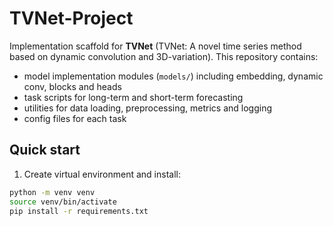 # TVNet-Project

Implementation scaffold for **TVNet** (TVNet: A novel time series method based on dynamic convolution and 3D-variation).
This repository contains:
- model implementation modules (`models/`) including embedding, dynamic conv, blocks and heads
- task scripts for long-term and short-term forecasting
- utilities for data loading, preprocessing, metrics and logging
- config files for each task

## Quick start

1. Create virtual environment and install:
```bash
python -m venv venv
source venv/bin/activate
pip install -r requirements.txt
